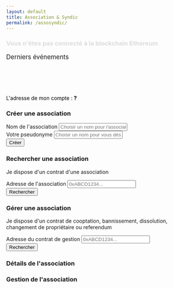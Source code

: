 ```yaml
---
layout: default
title: Association & Syndic
permalink: /assosyndic/
---
```


<link rel="stylesheet" href="/assets/css/assostyle.css">

<div class="row connexion">
	<!-- Solde -->
	<div class="col-12">
		<!-- small box -->
		<div class="small-box bg-dark">
			<div class="inner">
				<h3>
					<span> <span style="color: gainsboro;">Vous n'êtes pas
							connecté à la blockchain Ethereum </span></span>
				</h3>
			</div>
		</div>
	</div>
</div>

<div class="row">

  <!-- Events -->
  <div class="col-lg-12">
    <!-- small box -->
    <div class="small-box">
      <div class="inner" style="min-height: 112px;">
        <p style="font-size: larger;">Derniers événements</p>
        <ul id="event-histo"></ul>
      </div>
      <div class="icon">
        <i class="ion ion-alert"></i>
      </div>
      <span class="small-box-footer" style="color: black;">
        L'adresse de mon compte :
        <span style="font-weight: bolder;" id="accountaddress"
          onclick="copyTextFromElement('completeaccountaddress')"> ? </span>
        <span id="completeaccountaddress" style="display: none;"></span>
      </span>
    </div>
  </div>

</div>

<div class="row">

  <div class="col-md-4">
    <!-- general form elements -->
    <div class="card card-primary">
      <div class="card-header">
        <h3 class="card-title">Créer une association</h3>
      </div>
      <form>
        <div class="card-body">
          <div id="created-assoc"></div>
          <div id="created-assoc-statut"></div>
          <div class="form-group">
            <label for="inputNameAssoc">Nom de l'association</label>
            <input type="text" class="form-control" id="name-assoc"
              placeholder="Choisir un nom pour l'association">
          </div>
          <div class="form-group">
            <label for="inputMemberNameAssoc">Votre pseudonyme</label>
            <input type="text" class="form-control" id="member-name-assoc"
              placeholder="Choisir un nom pour vous désigner">
          </div>
        </div>
        <div class="card-footer">
          <button type="button" onclick="onCreateAssociationBtn()" class="btn btn-primary">Créer</button>
        </div>
      </form>
    </div>
  </div>

  <div class="col-md-4">
    <!-- general form elements -->
    <div class="card card-primary">
      <div class="card-header">
        <h3 class="card-title">Rechercher une association</h3>
      </div>
      <form>
        <div class="card-body">
          <p>Je dispose d'un contrat d'une association</p>
          <div class="form-group">
            <label for="inputSeekAssoc">Adresse de l'association</label>
            <input type="text" class="form-control" id="seek-assoc" placeholder="0xABCD1234...">
          </div>
        </div>
        <div class="card-footer">
          <button type="button" onclick="seekAssociation()" class="btn btn-primary">Rechercher</button>
        </div>
      </form>
    </div>
  </div>
  <div class="col-md-4">
    <div class="card card-primary">
      <div class="card-header">
        <h3 class="card-title">Gérer une association</h3>
      </div>
      <form>
        <div class="card-body">
          <p>Je dispose d'un contrat de cooptation, bannissement, dissolution,
            changement de propriétaire ou referendum</p>
          <span id="admin-select" style="display:none;"></span>
          <div class="form-group">
            <label for="inputSeekAssoc">Adresse du contrat de gestion</label>
            <input type="text" class="form-control" id="seek-admin" placeholder="0xABCD1234...">
          </div>
        </div>
        <div class="card-footer">
          <button type="button" onclick="onSeekAdminContract()" class="btn btn-primary">Rechercher</button>
        </div>
      </form>
    </div>
  </div>

</div>

<div class="row">

  <div class="col-md-6">
    <div class="card card-primary">
      <div class="card-header">
        <h3 class="card-title">Détails de l'association</h3>
      </div>
      <form>
        <div class="card-body details-hide" id="sought-assoc" style="display: none;">
          <p><span class='title'>Association</span> <span id='name-seek-assoc'></span> :
            <span id='addassoc'></span>
          </p>
          <div class="myassoc">
            <p><span class='title'>Président</span> : <span id="president"></span></p>
            <span id="become-owner" class="ismember">
              <button onclick="onBecomeOwner()" type="button"
                class="btn btn-lg btn-block btn-dark mb-2">Devenir
                président</button>
            </span>
            <div id="become-owner-statut"></div>
          </div>
          <div class="seassoc">
            <p><span class='title'>Président</span> : C'est vous !</p>
            <span id="destroy-assoc">
              <button onclick="onSelfDestruct()" type="button"
                class="btn btn-lg btn-block btn-danger mb-2">Dissoudre
                l'association</button>
            </span>
            <div id="destroy-assoc-statut"></div>
          </div>
          <div class="ismember">
            <p>J'en suis membre
              <svg width='1em' height='1em' viewBox='0 0 16 16' class='bi bi-check-circle' fill='currentColor'
                xmlns='http://www.w3.org/2000/svg'>
                <path fill-rule='evenodd'
                  d='M8 15A7 7 0 1 0 8 1a7 7 0 0 0 0 14zm0 1A8 8 0 1 0 8 0a8 8 0 0 0 0 16z' />
                <path fill-rule='evenodd'
                  d='M10.97 4.97a.75.75 0 0 1 1.071 1.05l-3.992 4.99a.75.75 0 0 1-1.08.02L4.324 8.384a.75.75 0 1 1 1.06-1.06l2.094 2.093 3.473-4.425a.236.236 0 0 1 .02-.022z' />
              </svg>
            </p>
          </div>
          <div class="notmember" id="become-member">
            <p>Je ne suis pas membre
              <svg width='1em' height='1em' viewBox='0 0 16 16' class='bi bi-emoji-dizzy' fill='currentColor'
                xmlns='http://www.w3.org/2000/svg'>
                <path fill-rule='evenodd'
                  d='M8 15A7 7 0 1 0 8 1a7 7 0 0 0 0 14zm0 1A8 8 0 1 0 8 0a8 8 0 0 0 0 16z' />
                <path fill-rule='evenodd'
                  d='M9.146 5.146a.5.5 0 0 1 .708 0l.646.647.646-.647a.5.5 0 0 1 .708.708l-.647.646.647.646a.5.5 0 0 1-.708.708l-.646-.647-.646.647a.5.5 0 1 1-.708-.708l.647-.646-.647-.646a.5.5 0 0 1 0-.708zm-5 0a.5.5 0 0 1 .708 0l.646.647.646-.647a.5.5 0 1 1 .708.708l-.647.646.647.646a.5.5 0 1 1-.708.708L5.5 7.207l-.646.647a.5.5 0 1 1-.708-.708l.647-.646-.647-.646a.5.5 0 0 1 0-.708z' />
                <path d='M10 11a2 2 0 1 1-4 0 2 2 0 0 1 4 0z' />
              </svg>
            </p>
            <input type="text" class="form-control mb-2" id="become-member-name"
              placeholder="Quel est votre pseudonyme ?">
            <button onclick="onJoinAssociation()" type="button"
              class="btn btn-lg btn-block btn-warning mb-2">Rejoindre
              l'association</button>
          </div>
          <div id="become-member-statut"></div>
          <p><span class='title'>Nombre de membres</span> : <span id="nbmembers"></span>
          </p>
          <div id="member-ban-statut"></div>
          <div id="member-list"></div>
          <span id="ask-referendum" class="ismember">
            <h6>Demander un referendum</h6>
            <input type='text' class='form-control mb-2' id='ask-referendum-question'
              placeholder='Question fermée à poser (OUI/NON)'>
            <button onclick='onSendReferendum()' type='button'
              class='btn btn-lg btn-block btn-primary mb-2'>Proposer un
              referendum</button>
          </span>
          <div id="ask-referendum-statut"></div>
          <div id="referendum-list"></div>
        </div>
      </form>
    </div>
  </div>

  <div class="col-md-6">
    <div class="card card-primary">
      <div class="card-header">
        <h3 class="card-title">Gestion de l'association</h3>
      </div>
      <div class="card-body gerer-hide" style="display: none;">
        <form>
          <div class="card-body">
            <ul class="list-unstyled mt-3 mb-4">
              <div id="details-admin" style="display: none;">
                <p><span class='title'>Association</span> : <span id='addassoc-admin'></span>
                </p>
                <p><span class='title'>Contrat d'administration (à copier et envoyer aux
                    membres de l'association)</span> : <span id='addadmin-admin'></span>
                </p>
                <p>
                  Ce contrat <span class="bold" id="details-admin-type"></span><span class="bold"
                    id="details-admin-member"></span>
                </p>
                <p>
                  Il y a
                  <span id='details-admin-vote'></span>
                  votes en faveur
                  <span id="details-admin-membercount"></span>
                  <span id="details-admin-seuil"></span>
                  <span id='details-admin-didvote'></span>
                </p>
                <span id="vote-list">
                </span>
                <span id="can-vote" style="display:none;">
                  <button onclick="onVoteForAdminContract()" id="vote-for-admin" type="button"
                    class="btn btn-lg btn-block btn-info mb-2">Voter
                    pour</button>
                </span>
                <p>
                  <span id="vote-status"></span>
                </p>
                <span id="seuil-enough" style="display:none;">
                  <p>
                    Lorsque le seuil requis est atteint, il est possible d'acter
                    l'action d'administration :
                  </p>
                  <button onclick="onActAdminContract()" id="act-admin" type="button"
                    class="btn btn-lg btn-block btn-info mb-2">Acter</button>
                  <p>
                    <span id="act-status"></span>
                  </p>
                </span>
              </div>
            </ul>
          </div>
        </form>
      </div>
    </div>
  </div>
</div>

<script type="text/javascript" src="/assets/js/generic/storage.js"></script>

<script type="text/javascript" src="/assets/js/assosyndic/assogenerics.js"></script>
<script type="text/javascript" src="/assets/js/assosyndic/assostorage.js"></script>
<script type="text/javascript" src="/assets/js/assosyndic/assocreate.js"></script>
<script type="text/javascript" src="/assets/js/assosyndic/assohelpers.js"></script>
<script type="text/javascript" src="/assets/js/assosyndic/assomain.js"></script>

<script>window.jQuery || document.write('<script src="/assets/js/vendor/jquery-slim.min.js"><\/script>')</script>
<script src="/assets/js/vendor/popper.min.js"></script>
<script src="/assets/js/vendor/holder.min.js"></script>

<script>
  Holder.addTheme('thumb', {
    bg: '#55595c',
    fg: '#eceeef',
    text: 'Thumbnail'
  });
</script>